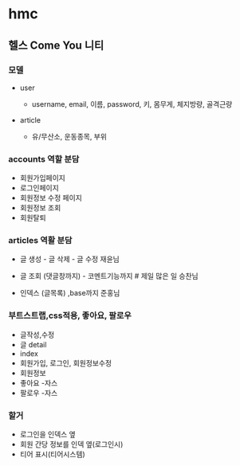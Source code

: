 # hmc

## 헬스 Come You 니티

### 모델
- user
    - username, email, 이름, password, 키, 몸무게, 체지방량, 골격근량
   
- article
    - 유/무산소, 운동종목, 부위

### accounts 역할 분담
- 회원가입페이지
- 로그인페이지
- 회원정보 수정 페이지
- 회원정보 조회
- 회원탈퇴


### articles 역활 분담
- 글 생성 - 글 삭제  - 글 수정  재윤님
 
- 글 조회 (댓글창까지) - 코멘트기능까지 # 제일 많은 일  승찬님

- 인덱스 (글목록) ,base까지  준홍님 

### 부트스트랩,css적용, 좋아요, 팔로우
 - 글작성,수정
 - 글 detail
 - index
 - 회원가입, 로그인, 회원정보수정
 - 회원정보
 - 좋아요 -자스
 - 팔로우 -자스
 
 ### 할거
  - 로그인을 인덱스 옆
  - 회원 간당 정보를 인덱 옆(로그인시)
  - 티어 표시(티어시스템)
  


 


